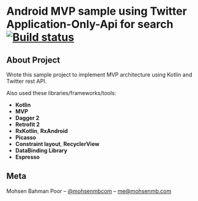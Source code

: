 Android MVP sample using Twitter Application-Only-Api for search [![Build status](https://build.appcenter.ms/v0.1/apps/e522777d-0c56-42d0-bfd9-98f596324a24/branches/master/badge)](https://appcenter.ms)
=====

## About Project
Wrote this sample project to implement MVP architecture using Kotlin and Twitter rest API.

Also used these libraries/frameworks/tools:
- **Kotlin**
- **MVP**
- **Dagger 2** 
- **Retrofit 2**
- **RxKotlin**, **RxAndroid**
- **Picasso**
- **Constraint layout**, **RecyclerView**
- **DataBinding Library**
- **Espresso**

## Meta

Mohsen Bahman Poor – [@mohsenmbcom](https://twitter.com/mohsenmbcom) – me@mohsenmb.com

